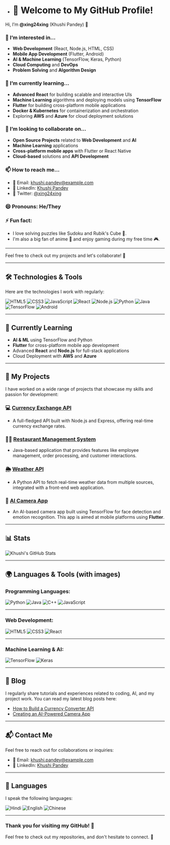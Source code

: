 - # 👋 Welcome to My GitHub Profile!

Hi, I’m **@xing24xing** (Khushi Pandey) 👋

### 👀 I’m interested in...
- **Web Development** (React, Node.js, HTML, CSS)
- **Mobile App Development** (Flutter, Android)
- **AI & Machine Learning** (TensorFlow, Keras, Python)
- **Cloud Computing** and **DevOps**
- **Problem Solving** and **Algorithm Design**

### 🌱 I’m currently learning...
- **Advanced React** for building scalable and interactive UIs
- **Machine Learning** algorithms and deploying models using **TensorFlow**
- **Flutter** for building cross-platform mobile applications
- **Docker & Kubernetes** for containerization and orchestration
- Exploring **AWS** and **Azure** for cloud deployment solutions

### 💞️ I’m looking to collaborate on...
- **Open Source Projects** related to **Web Development** and **AI**
- **Machine Learning** applications
- **Cross-platform mobile apps** with Flutter or React Native
- **Cloud-based** solutions and **API Development**

### 📫 How to reach me...
- 📧 Email: [khushi.pandey@example.com](mailto:khushi.pandey@example.com)
- 📱 LinkedIn: [Khushi Pandey](https://www.linkedin.com/in/khushi-pandey)
- 💬 Twitter: [@xing24xing](https://twitter.com/xing24xing)

### 😄 Pronouns: He/They

### ⚡ Fun fact:
- I love solving puzzles like Sudoku and Rubik's Cube 🧩. 
- I'm also a big fan of anime 🎥 and enjoy gaming during my free time 🎮.

---

Feel free to check out my projects and let's collaborate! 🚀

---

## 🛠️ Technologies & Tools

Here are the technologies I work with regularly:

![HTML5](https://img.shields.io/badge/HTML5-%23E34F26.svg?style=flat&logo=html5&logoColor=white)
![CSS3](https://img.shields.io/badge/CSS3-%231572B6.svg?style=flat&logo=css3&logoColor=white)
![JavaScript](https://img.shields.io/badge/JavaScript-%23F7DF1E.svg?style=flat&logo=javascript&logoColor=white)
![React](https://img.shields.io/badge/React-%2320232a.svg?style=flat&logo=react&logoColor=61DAFB)
![Node.js](https://img.shields.io/badge/Node.js-%23339933.svg?style=flat&logo=node.js&logoColor=white)
![Python](https://img.shields.io/badge/Python-%233776AB.svg?style=flat&logo=python&logoColor=white)
![Java](https://img.shields.io/badge/Java-%23E34F26.svg?style=flat&logo=java&logoColor=white)
![TensorFlow](https://img.shields.io/badge/TensorFlow-%23FF6F00.svg?style=flat&logo=tensorflow&logoColor=white)
![Android](https://img.shields.io/badge/Android-%2320232a.svg?style=flat&logo=android&logoColor=white)

---

## 🌱 Currently Learning
- **AI & ML** using TensorFlow and Python
- **Flutter** for cross-platform mobile app development
- Advanced **React** and **Node.js** for full-stack applications
- Cloud Deployment with **AWS** and **Azure**

---

## 📂 My Projects

I have worked on a wide range of projects that showcase my skills and passion for development:

### 💻 [Currency Exchange API](https://github.com/khushi123/CurrencyRateAPI)
- A full-fledged API built with Node.js and Express, offering real-time currency exchange rates.
  
### 🧑‍🍳 [Restaurant Management System](https://github.com/khushi123/RestaurantManagementSystem)
- Java-based application that provides features like employee management, order processing, and customer interactions.

### 🌦️ [Weather API](https://github.com/khushi123/WeatherAPI)
- A Python API to fetch real-time weather data from multiple sources, integrated with a front-end web application.

### 🤖 [AI Camera App](https://github.com/khushi123/AI-Camera-App)
- An AI-based camera app built using TensorFlow for face detection and emotion recognition. This app is aimed at mobile platforms using **Flutter**.

---

## 📊 Stats

![Khushi's GitHub Stats](https://github-readme-stats.vercel.app/api?username=khushi123&show_icons=true&hide_title=true&count_private=true&theme=tokyonight)

---

## 🌍 Languages & Tools (with images)

### **Programming Languages**:

![Python](https://img.shields.io/badge/Python-%233776AB.svg?style=flat&logo=python&logoColor=white)
![Java](https://img.shields.io/badge/Java-%23E34F26.svg?style=flat&logo=java&logoColor=white)
![C++](https://img.shields.io/badge/C%2B%2B-%23A8B9CC.svg?style=flat&logo=c%2B%2B&logoColor=white)
![JavaScript](https://img.shields.io/badge/JavaScript-%23F7DF1E.svg?style=flat&logo=javascript&logoColor=white)

---

### **Web Development**:

![HTML5](https://img.shields.io/badge/HTML5-%23E34F26.svg?style=flat&logo=html5&logoColor=white)
![CSS3](https://img.shields.io/badge/CSS3-%231572B6.svg?style=flat&logo=css3&logoColor=white)
![React](https://img.shields.io/badge/React-%2320232a.svg?style=flat&logo=react&logoColor=61DAFB)

---

### **Machine Learning & AI**:

![TensorFlow](https://img.shields.io/badge/TensorFlow-%23FF6F00.svg?style=flat&logo=tensorflow&logoColor=white)
![Keras](https://img.shields.io/badge/Keras-%23D00000.svg?style=flat&logo=keras&logoColor=white)

---

## 📝 Blog

I regularly share tutorials and experiences related to coding, AI, and my project work. You can read my latest blog posts here:

- [How to Build a Currency Converter API](https://medium.com/@khushi.pandey/currency-converter-api-tutorial-4b4f5e8ff25e)
- [Creating an AI-Powered Camera App](https://medium.com/@khushi.pandey/ai-powered-camera-app-e7a9f3196f74)

---

## 📬 Contact Me

Feel free to reach out for collaborations or inquiries:

- 📧 Email: [khushi.pandey@example.com](mailto:khushi.pandey@example.com)
- 📱 LinkedIn: [Khushi Pandey](https://www.linkedin.com/in/khushi-pandey)

---

## 📍 Languages

I speak the following languages:

![Hindi](https://img.shields.io/badge/Hindi-%23F7DF1E.svg?style=flat&logo=language&logoColor=white)
![English](https://img.shields.io/badge/English-%23F7DF1E.svg?style=flat&logo=language&logoColor=white)
![Chinese](https://img.shields.io/badge/Chinese-%23F7DF1E.svg?style=flat&logo=language&logoColor=white)

---

### Thank you for visiting my GitHub! 🙌
Feel free to check out my repositories, and don't hesitate to connect. 🚀

